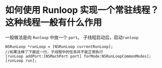 # 如何使用 Runloop 实现一个常驻线程？这种线程一般有什么作用
一般做法是向 `Runloop` 中放一个 `port`。
子线程启动后，启动`runloop`
```
NSRunLoop *runLoop = [NSRunLoop currentRunLoop];
//如果注释了下面这一行，子线程中的任务并不能正常执行
[runLoop addPort:[NSMachPort port] forMode:NSRunLoopCommonModes];
[runLoop run];
```

